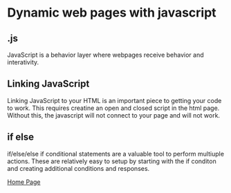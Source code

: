 # Dynamic web pages with javascript

## .js
JavaScript is a behavior layer where webpages receive behavior and interativity.

## Linking JavaScript 
Linking JavaScript to your HTML is an important piece to getting your code to work. This requires creatine an open and closed script in the html page. Without this, the javascript will not connect to your page and will not work.

## if else
if/else/else if conditional statements are a valuable tool to perform multiuple actions. These are relatively easy to setup by starting with the if conditon and creating additional conditions and responses.

[Home Page](README.md)